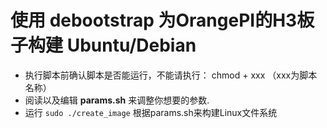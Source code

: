 使用 debootstrap 为OrangePI的H3板子构建 Ubuntu/Debian
============================================================================
- 执行脚本前确认脚本是否能运行，不能请执行： chmod + xxx （xxx为脚本名称）
- 阅读以及编辑 **params.sh** 来调整你想要的参数.<br/>
- 运行 `sudo ./create_image` 根据params.sh来构建Linux文件系统<br/>
